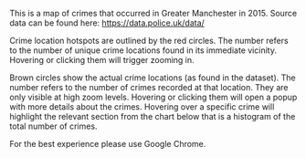 This is a map of crimes that occurred in Greater Manchester in 2015. Source data can be found here: https://data.police.uk/data/

Crime location hotspots are outlined by the red circles. The number refers to the number of unique crime locations found in its immediate vicinity. Hovering or clicking them will trigger zooming in.

Brown circles show the actual crime locations (as found in the dataset). The number refers to the number of crimes recorded at that location. They are only visible at high zoom levels. Hovering or clicking them will open a popup with more details about the crimes. Hovering over a specific crime will highlight the relevant section from the chart below that is a histogram of the total number of crimes.

For the best experience please use Google Chrome.
